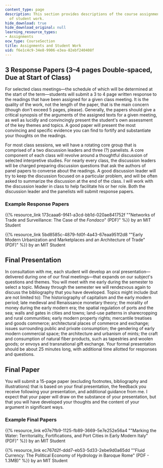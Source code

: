 ```yaml
---
content_type: page
description: This section provides descriptions of the course assignments and examples
  of student work.
hide_download: true
hide_download_original: null
learning_resource_types:
- Assignments
ocw_type: CourseSection
title: Assignments and Student Work
uid: f6e1c4c9-34e8-9906-e3ea-82ebf240408f
---
```


3 Response Papers (3–4 pages Double-spaced, Due at Start of Class)
------------------------------------------------------------------

For selected class meetings—the schedule of which will be determined at the start of the term—students will submit a 3 to 4 page written response to the readings that have been assigned for a given class meeting. It is the quality of the work, not the length of the paper, that is the main concern (though don't exceed 5 pages, please). Generally, the papers should give a critical synopsis of the arguments of the assigned texts for a given meeting, as well as lucidly and convincingly present the student's own assessment of the key themes and topics. A good paper will present the most convincing and specific evidence you can find to fortify and substantiate your thoughts on the readings.

For most class sessions, we will have a rotating core group that is comprised of a two discussion leaders and three (?) panelists. A core component of each class will revolve around a thoughtful discussion of selected interpretive studies. For nearly every class, the discussion leaders will be charged preparing discussion questions that ask the authors of panel papers to converse about the readings. A good discussion leader will try to keep the discussion focused on a particular problem, and will be often asked to summarize the discussion at the end of the class. I will work with the discussion leader in class to help facilitate his or her role. Both the discussion leader and the panelists will submit response papers.

### Example Response Papers

{{% resource_link 173caaa6-9f41-a3cd-bb1d-020ae841752f "\"Networks of Trade and Surveillance: The Case of the _Fondaco_\" (PDF)" %}} by an MIT Student

{{% resource_link 5bd8585c-4879-fd0f-4a43-67eaa951f2d8 "\"Early Modern Urbanization and Marketplaces and an Architecture of Trade\" (PDF)" %}} by an MIT Student

Final Presentation
------------------

In consultation with me, each student will develop an oral presentation—delivered during one of our final meetings—that expands on our subject's questions and themes. You will meet with me early during the semester to select a topic. Midway through the semester we will rendezvous again to discuss the bibliography that you have developed. Topics might include (but are not limited to): The historiography of capitalism and the early modern period; late medieval and Renaissance monetary theory; the morality of money during the early modern era; the spatial regulation of ports and the sea; walls and gates in cities and towns; land-use patterns in sharecropping and rural communities; early modern property rights; mercantile treatises and goods commerce; architectural places of commerce and exchange; issues surrounding public and private consumption; the gendering of early modern commercial space; the architecture and urbanism of mints; the craft and consumption of natural fiber products, such as tapestries and woolen goods; or envoys and transnational gift exchange. Your formal presentation should be about 25 minutes long, with additional time allotted for responses and questions.

Final Paper
-----------

You will submit a 15-page paper (excluding footnotes, bibliography and illustrations) that is based on your final presentation, the feedback you receive following your presentation, and additional guidance from me. I expect that your paper will draw on the substance of your presentation, but that you will have developed your thoughts and the content of your argument in significant ways.

### Example Final Papers

{{% resource_link e07e7fb9-1125-fb89-3669-5e7e252e56a4 "\"Marking the Water: Territoriality, Fortifications, and Port Cities in Early Modern Italy\" (PDF)" %}} by an MIT Student

{{% resource_link ec767d2f-ddd7-eb53-5d33-2ebe9d0a65dd "\"Fluid Currency: The Political Economy of Hydrology in Baroque Rome\" (PDF - 1.3MB)" %}} by an MIT Student